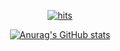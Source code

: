 <div align="center">

  [![hits](https://myhits.vercel.app/api/hit/https%3A%2F%2Fgithub.com%2Fqwlake?color=blue&label=hits&size=small)](https://myhits.vercel.app)

  [![Anurag's GitHub stats](https://github-readme-stats.vercel.app/api?username=qwlake)](https://github.com/qwlake/github-readme-stats)
</div>
